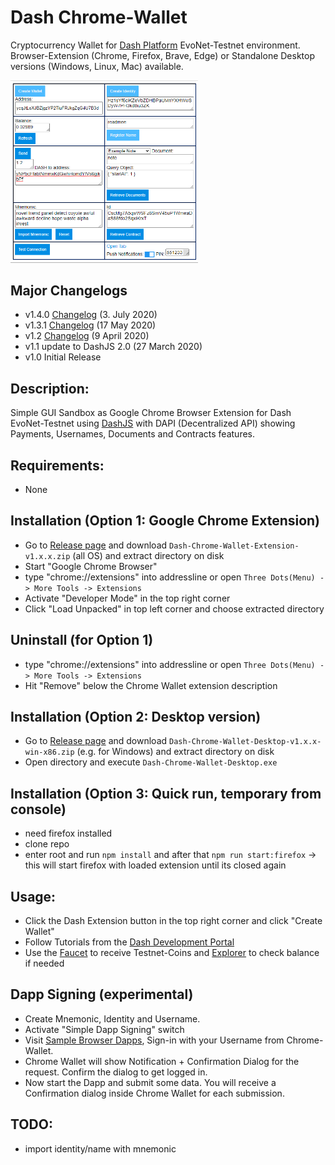 # Dash Chrome-Wallet
Cryptocurrency Wallet for [Dash Platform](https://www.dashdevs.org) EvoNet-Testnet environment. Browser-Extension (Chrome, Firefox, Brave, Edge) or Standalone Desktop versions (Windows, Linux, Mac) available.


<img src="https://raw.githubusercontent.com/readme55/Dash-Chrome-Wallet/master/chrome-wallet.PNG" width="300" />

## Major Changelogs
- v1.4.0 [Changelog](https://github.com/readme55/Dash-Chrome-Wallet/releases/tag/DashChromeWallet-v1.4.0) (3. July 2020) 
- v1.3.1 [Changelog](https://github.com/readme55/Dash-Chrome-Wallet/releases/tag/DashChromeWallet-v1.3.1) (17 May 2020)
- v1.2 [Changelog](https://github.com/readme55/Dash-Chrome-Wallet/releases/tag/DashChromeWallet-v1.2) (9 April 2020)
- v1.1 update to DashJS 2.0 (27 March 2020)
- v1.0 Initial Release

## Description:
Simple GUI Sandbox as Google Chrome Browser Extension for Dash EvoNet-Testnet using [DashJS](https://github.com/dashevo/DashJS) with DAPI (Decentralized API) showing Payments, Usernames, Documents and Contracts features.

## Requirements:
- None

## Installation (Option 1: Google Chrome Extension)
- Go to [Release page](https://github.com/readme55/Dash-Chrome-Wallet/releases) and download `Dash-Chrome-Wallet-Extension-v1.x.x.zip` (all OS)
and extract directory on disk
- Start "Google Chrome Browser"
- type "chrome://extensions" into addressline or open `Three Dots(Menu) -> More Tools -> Extensions`
- Activate "Developer Mode" in the top right corner
- Click "Load Unpacked" in top left corner and choose extracted directory

## Uninstall (for Option 1)
- type "chrome://extensions" into addressline or open `Three Dots(Menu) -> More Tools -> Extensions`
- Hit "Remove" below the Chrome Wallet extension description

## Installation (Option 2: Desktop version)
- Go to [Release page](https://github.com/readme55/Dash-Chrome-Wallet/releases) and download `Dash-Chrome-Wallet-Desktop-v1.x.x-win-x86.zip` (e.g. for Windows)
and extract directory on disk
- Open directory and execute `Dash-Chrome-Wallet-Desktop.exe`

## Installation (Option 3: Quick run, temporary from console)
- need firefox installed
- clone repo
- enter root and run `npm install` and after that `npm run start:firefox`
-> this will start firefox with loaded extension until its closed again

## Usage:
- Click the Dash Extension button in the top right corner and click "Create Wallet"
- Follow Tutorials from the [Dash Development Portal](https://dashplatform.readme.io/docs/tutorial-create-and-fund-a-wallet)
- Use the [Faucet](http://faucet.evonet.networks.dash.org/) to receive Testnet-Coins and [Explorer](http://insight.evonet.networks.dash.org:3001/insight/) to check balance if needed

## Dapp Signing (experimental)
- Create Mnemonic, Identity and Username.
- Activate "Simple Dapp Signing" switch
- Visit [Sample Browser Dapps](http://readme-dapps.dashdevs.org), Sign-in with your Username from Chrome-Wallet. 
- Chrome Wallet will show Notification + Confirmation Dialog for the request. Confirm the dialog to get logged in. 
- Now start the Dapp and submit some data. You will receive a Confirmation dialog inside Chrome Wallet for each submission.

## TODO:
- import identity/name with mnemonic


